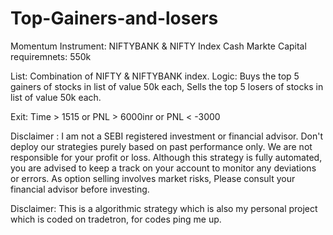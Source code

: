 # Top-Gainers-and-losers
Momentum
Instrument: NIFTYBANK & NIFTY Index
Cash Markte
Capital requiremnets: 550k

List: Combination of NIFTY & NIFTYBANK index.
Logic:
Buys the top 5 gainers of stocks in list of value 50k each,
Sells the top 5 losers of stocks in list of value 50k each.

Exit:
Time > 1515 or PNL > 6000inr or PNL < -3000



Disclaimer :  I am not a SEBI registered investment or financial advisor. Don't deploy our strategies purely based on past performance only. We are not responsible for your profit or loss. Although this strategy is fully automated, you are advised to keep a track on your account to monitor any deviations or errors. As option selling involves market risks, Please consult your financial advisor before investing.


Disclaimer: This is a algorithmic strategy which is also my personal project which is coded on tradetron, for codes ping me up.
